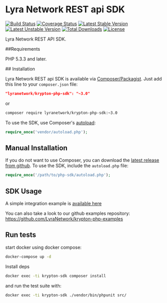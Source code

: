# Lyra Network REST api SDK


[![Build Status](https://travis-ci.org/LyraNetwork/krypton-php-sdk.svg?branch=master)](https://travis-ci.org/LyraNetwork/krypton-php-sdk)
[![Coverage Status](https://coveralls.io/repos/github/LyraNetwork/krypton-php-sdk/badge.svg?branch=master)](https://coveralls.io/github/LyraNetwork/krypton-php-sdk?branch=master)
[![Latest Stable Version](https://poser.pugx.org/lyranetwork/krypton-php-sdk/v/stable)](https://packagist.org/packages/lyranetwork/krypton-php-sdk)
[![Latest Unstable Version](https://poser.pugx.org/lyranetwork/krypton-php-sdk/v/unstable)](//packagist.org/packages/LyraNetwork/krypton-php-sdk)
[![Total Downloads](https://poser.pugx.org/lyranetwork/krypton-php-sdk/downloads)](https://packagist.org/packages/lyranetwork/krypton-php-sdk)
[![License](https://poser.pugx.org/lyranetwork/krypton-php-sdk/license)](https://packagist.org/packages/lyranetwork/krypton-php-sdk)

Lyra Network REST API SDK.

##Requirements

PHP 5.3.3 and later.

## Installation

Lyra Network REST api SDK is available via [Composer/Packagist](https://packagist.org/packages/lyranetwork/krypton-php-sdk). Just add this line to your `composer.json` file:

```json
"lyranetwork/krypton-php-sdk": "~3.0"
```

or

```sh
composer require lyranetwork/krypton-php-sdk:~3.0
```

To use the SDK, use Composer's [autoload](https://getcomposer.org/doc/00-intro.md#autoloading):

```php
require_once('vendor/autoload.php');
```

## Manual Installation

If you do not want to use Composer, you can download the [latest release from github](https://github.com/LyraNetwork/krypton-php-sdk/releases). 
To use the SDK, include the `autoload.php` file:

```php
require_once('/path/to/php-sdk/autoload.php');
```

## SDK Usage

A simple integration example is [available here](https://github.com/LyraNetwork/krypton-php-examples/blob/master/src/SDKTest.php)

You can also take a look to our github examples repository: https://github.com/LyraNetwork/krypton-php-examples

## Run tests

start docker using docker compose:

```sh
docker-compose up -d
````

Install deps
```sh
docker exec -ti krypton-sdk composer install
```

and run the test suite with:

```sh
docker exec -ti krypton-sdk ./vendor/bin/phpunit src/
```
